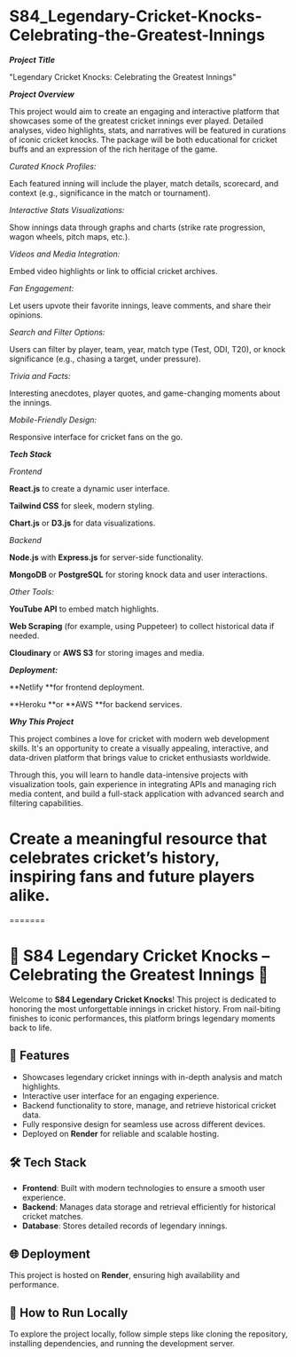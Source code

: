 

# S84_Legendary-Cricket-Knocks-Celebrating-the-Greatest-Innings

***Project Title***

"Legendary Cricket Knocks: Celebrating the Greatest Innings"

***Project Overview***

This project would aim to create an engaging and interactive platform that showcases some of the greatest cricket innings ever played. Detailed analyses, video highlights, stats, and narratives will be featured in curations of iconic cricket knocks. The package will be both educational for cricket buffs and an expression of the rich heritage of the game.

*Curated Knock Profiles:*

Each featured inning will include the player, match details, scorecard, and context (e.g., significance in the match or tournament).

*Interactive Stats Visualizations:*

Show innings data through graphs and charts (strike rate progression, wagon wheels, pitch maps, etc.).

*Videos and Media Integration:*

Embed video highlights or link to official cricket archives.

*Fan Engagement:*

Let users upvote their favorite innings, leave comments, and share their opinions.

*Search and Filter Options:*

Users can filter by player, team, year, match type (Test, ODI, T20), or knock significance (e.g., chasing a target, under pressure).

*Trivia and Facts:*

Interesting anecdotes, player quotes, and game-changing moments about the innings.

*Mobile-Friendly Design:*

Responsive interface for cricket fans on the go.

***Tech Stack***

*Frontend*

**React.js** to create a dynamic user interface.

**Tailwind CSS** for sleek, modern styling.

**Chart.js** or **D3.js** for data visualizations.

*Backend*

**Node.js** with **Express.js** for server-side functionality.

**MongoDB** or **PostgreSQL** for storing knock data and user interactions.

*Other Tools:*

**YouTube API** to embed match highlights.

**Web Scraping** (for example, using Puppeteer) to collect historical data if needed.

**Cloudinary** or **AWS S3** for storing images and media.


***Deployment:***

**Netlify **for frontend deployment.

**Heroku **or **AWS **for backend services.

***Why This Project***

This project combines a love for cricket with modern web development skills. It's an opportunity to create a visually appealing, interactive, and data-driven platform that brings value to cricket enthusiasts worldwide. 

Through this, you will learn to handle data-intensive projects with visualization tools, gain experience in integrating APIs and managing rich media content, and build a full-stack application with advanced search and filtering capabilities.

Create a meaningful resource that celebrates cricket’s history, inspiring fans and future players alike.
=======
=======
# 🏏 S84 Legendary Cricket Knocks – Celebrating the Greatest Innings 🎉  

Welcome to **S84 Legendary Cricket Knocks**! This project is dedicated to honoring the most unforgettable innings in cricket history. From nail-biting finishes to iconic performances, this platform brings legendary moments back to life.  

## 🚀 Features  
- Showcases legendary cricket innings with in-depth analysis and match highlights.  
- Interactive user interface for an engaging experience.  
- Backend functionality to store, manage, and retrieve historical cricket data.  
- Fully responsive design for seamless use across different devices.  
- Deployed on **Render** for reliable and scalable hosting.  

## 🛠️ Tech Stack  
- **Frontend**: Built with modern technologies to ensure a smooth user experience.  
- **Backend**: Manages data storage and retrieval efficiently for historical cricket matches.  
- **Database**: Stores detailed records of legendary innings.  

## 🌐 Deployment  
This project is hosted on **Render**, ensuring high availability and performance.  

## 🎯 How to Run Locally  
To explore the project locally, follow simple steps like cloning the repository, installing dependencies, and running the development server.  

